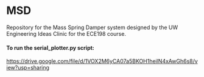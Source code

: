 # MSD
Repository for the Mass Spring Damper system designed by the UW Engineering Ideas Clinic for the ECE198 course.

#### To run the serial_plotter.py script:
https://drive.google.com/file/d/1VOX2M6yCA07a5BKOH1heilN4xAwGh6s8/view?usp=sharing
